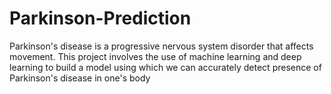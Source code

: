 # Parkinson-Prediction
Parkinson's disease is a progressive nervous system disorder that affects movement. This project involves the use of machine learning and deep learning to build a model using which we can accurately detect presence of Parkinson's disease in one's body
